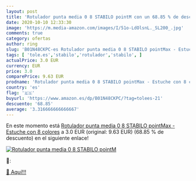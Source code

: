 ```yaml
---
layout: post
title: 'Rotulador punta media 0 8 STABILO pointM con un 68.85 % de descuento'
date: 2020-10-10 12:33:30
image: 'https://m.media-amazon.com/images/I/51o-LdOlsnL._SL200_.jpg'
comments: true
category: ofertas
author: ring
slug: 'B01N48CKPC-es Rotulador punta media 0 8 STABILO pointMax - Estuche con 8...'
tags: [ 'tole.es','stabilo','rotulador','stabilo', ]
actualPrice: 3.0 EUR
currency: EUR
price: 3.0
comparePrice: 9.63 EUR
prodname: 'Rotulador punta media 0 8 STABILO pointMax - Estuche con 8 colores'
country: 'es'
flag: '🇪🇸'
buyurl: 'https://www.amazon.es/dp/B01N48CKPC/?tag=tolees-21'
descuento: '68.85'
average: '3.316666666666667'
---
```


En este momento está [Rotulador punta media 0 8 STABILO pointMax - Estuche con 8 colores](https://www.amazon.es/dp/B01N48CKPC/?tag=tolees-21) a 3.0 EUR (original: 9.63 EUR) (68.85 %  de descuento) en el siguiente enlace!

[![Rotulador punta media 0 8 STABILO pointM](https://m.media-amazon.com/images/I/51o-LdOlsnL._SL200_.jpg)](https://www.amazon.es/dp/B01N48CKPC/?tag=tolees-21)

🔎:


[🛒 Aquí!!!](https://www.amazon.es/dp/B01N48CKPC/?tag=tolees-21)
